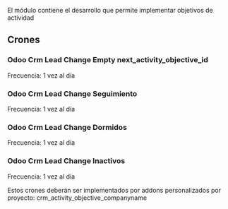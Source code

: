 El módulo contiene el desarrollo que permite implementar objetivos de actividad

## Crones

### Odoo Crm Lead Change Empty next_activity_objective_id
Frecuencia: 1 vez al día

### Odoo Crm Lead Change Seguimiento
Frecuencia: 1 vez al día

### Odoo Crm Lead Change Dormidos
Frecuencia: 1 vez al día

### Odoo Crm Lead Change Inactivos
Frecuencia: 1 vez al día

Estos crones deberán ser implementados por addons personalizados por proyecto: crm_activity_objective_companyname
